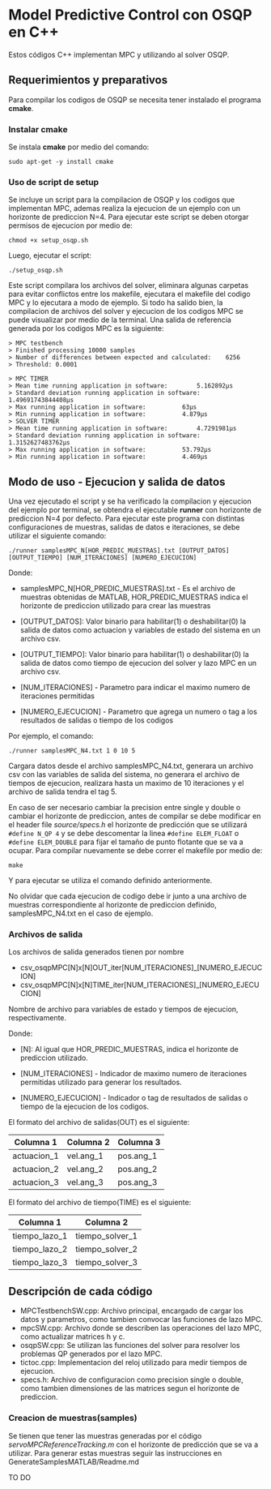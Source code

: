 # Model Predictive Control con OSQP en C++ 

Estos códigos C++ implementan MPC y utilizando al solver OSQP.

## Requerimientos y preparativos

Para compilar los codigos de OSQP se necesita tener instalado el programa **cmake**.

### Instalar cmake

Se instala **cmake** por medio del comando:

  `sudo apt-get -y install cmake`
  
### Uso de script de setup

Se incluye un script para la compilacion de OSQP y los codigos que implementan MPC, ademas realiza la ejecucion de un ejemplo con un horizonte de prediccion N=4. Para ejecutar este script se deben otorgar permisos de ejecucion por medio de:

  `chmod +x setup_osqp.sh`
  
Luego, ejecutar el script:

  `./setup_osqp.sh`

Este script compilara los archivos del solver, eliminara algunas carpetas para evitar conflictos entre los makefile, ejecutara el makefile del codigo MPC y lo ejecutara a modo de ejemplo. Si todo ha salido bien, la compilacion de archivos del solver y ejecucion de los codigos MPC se puede visualizar por medio de la terminal. Una salida de referencia generada por los codigos MPC es la siguiente:

```
> MPC testbench
> Finished processing 10000 samples
> Number of differences between expected and calculated:	6256
> Threshold: 0.0001

> MPC TIMER
> Mean time running application in software: 		5.162892µs
> Standard deviation running application in software: 	1.49691743844408µs
> Max running application in software: 			63µs
> Min running application in software: 			4.879µs
> SOLVER TIMER
> Mean time running application in software: 		4.7291981µs
> Standard deviation running application in software: 	1.3152627483762µs
> Max running application in software: 			53.792µs
> Min running application in software: 			4.469µs
```

## Modo de uso - Ejecucion y salida de datos

Una vez ejecutado el script y se ha verificado la compilacion y ejecucion del ejemplo por terminal, se obtendra el ejecutable **runner** con horizonte de prediccion N=4 por defecto. Para ejecutar este programa con distintas configuraciones de muestras, salidas de datos e iteraciones, se debe utilizar el siguiente comando:

  `./runner samplesMPC_N[HOR_PREDIC_MUESTRAS].txt [OUTPUT_DATOS] [OUTPUT_TIEMPO] [NUM_ITERACIONES] [NUMERO_EJECUCION]`

Donde:

- samplesMPC_N[HOR_PREDIC_MUESTRAS].txt - Es el archivo de muestras obtenidas de MATLAB, HOR_PREDIC_MUESTRAS indica el horizonte de prediccion utilizado para crear las muestras

- [OUTPUT_DATOS]: Valor binario para habilitar(1) o deshabilitar(0) la salida de datos como actuacion y variables de estado del sistema en un archivo csv.

- [OUTPUT_TIEMPO]: Valor binario para habilitar(1) o deshabilitar(0) la salida de datos como tiempo de ejecucion del solver y lazo MPC en un archivo csv.

- [NUM_ITERACIONES] - Parametro para indicar el maximo numero de iteraciones permitidas

- [NUMERO_EJECUCION] - Parametro que agrega un numero o tag a los resultados de salidas o tiempo de los codigos

Por ejemplo, el comando:

  `./runner samplesMPC_N4.txt 1 0 10 5`
  
Cargara datos desde el archivo samplesMPC_N4.txt, generara un archivo csv con las variables de salida del sistema, no generara el archivo de tiempos de ejecucion, realizara hasta un maximo de 10 iteraciones y el archivo de salida tendra el tag 5.

En caso de ser necesario cambiar la precision entre single y double o cambiar el horizonte de prediccion, antes de compilar se debe modificar en el header file *source/specs.h* el horizonte de predicción que se utilizará `#define N_QP 4` y se debe descomentar la linea `#define ELEM_FLOAT` o `#define ELEM_DOUBLE` para fijar el tamaño de punto flotante que se va a ocupar. Para compilar nuevamente se debe correr el makefile por medio de:

 `make`
 
Y para ejecutar se utiliza el comando definido anteriormente.
 
No olvidar que cada ejecucion de codigo debe ir junto a una archivo de muestras correspondiente al horizonte de prediccion definido, samplesMPC_N4.txt en el caso de ejemplo.

### Archivos de salida

Los archivos de salida generados tienen por nombre 

- csv_osqpMPC[N]x[N]OUT_iter[NUM_ITERACIONES]_[NUMERO_EJECUCION]
- csv_osqpMPC[N]x[N]TIME_iter[NUM_ITERACIONES]_[NUMERO_EJECUCION]

Nombre de archivo para variables de estado y tiempos de ejecucion, respectivamente.
 
Donde: 

- [N]: Al igual que HOR_PREDIC_MUESTRAS, indica el horizonte de prediccion utilizado.

- [NUM_ITERACIONES] - Indicador de maximo numero de iteraciones permitidas utilizado para generar los resultados.

- [NUMERO_EJECUCION] - Indicador o tag de resultados de salidas o tiempo de la ejecucion de los codigos.

El formato del archivo de salidas(OUT) es el siguiente:

| Columna 1 | Columna 2 | Columna 3 |
| ------------- | ------------- | ------------- |
| actuacion_1  | vel.ang_1  | pos.ang_1 |
| actuacion_2  | vel.ang_2  | pos.ang_2 |
| actuacion_3  | vel.ang_3  | pos.ang_3 |

El formato del archivo de tiempo(TIME) es el siguiente:

| Columna 1 | Columna 2 |
| ------------- | ------------- |
| tiempo_lazo_1  | tiempo_solver_1  |
| tiempo_lazo_2  | tiempo_solver_2  |
| tiempo_lazo_3  | tiempo_solver_3  |

## Descripción de cada código

- MPCTestbenchSW.cpp: Archivo principal, encargado de cargar los datos y parametros, como tambien convocar las funciones de lazo MPC.
- mpcSW.cpp: Archivo donde se describen las operaciones del lazo MPC, como actualizar matrices h y c.
- osqpSW.cpp: Se utilizan las funciones del solver para resolver los problemas QP generados por el lazo MPC.
- tictoc.cpp: Implementacion del reloj utilizado para medir tiempos de ejecucion.
- specs.h: Archivo de configuracion como precision single o double, como tambien dimensiones de las matrices segun el horizonte de prediccion.

### Creacion de muestras(samples)

Se tienen que tener las muestras generadas por el código *servoMPCReferenceTracking.m* con el horizonte de predicción que se va a utilizar. Para generar estas muestras seguir las instrucciones en GenerateSamplesMATLAB/Readme.md

TO DO
<!---
+ *ABcal.m*
  - Calcula las matrices Acal y Bcal.
+ *cgrad.m*
  - Implementación 'Conjugate Gradient' para resolver sistemas de ecuaciones lineales.
+ *controlMPC.m*
  - Implementación de 'Model Predictive Control' para controlar un proceso.
+ *myChol.m*
  - Implementación 'Cholesky Decomposition' para resolver sistemas de ecuaciones lineales.
+ *myMinres.m*
  - Implementación 'Minimal Residual Method' para resolver sistemas de ecuaciones lineales.
+ *pdip.m*
  - Implementación de 'Primal Dual Interior Point' para resolver problemas de programación quadrática (QP).
+ *servoMPCReferenceTracking.m*
  - Código que simula el funcionamiento y control de un servo motor utilizando MPC.
+ *setup_mpc.m* 
  - Configuración inicial de MPC.
+ *stationaryStateValues* 
   - Calcula los valores en estado estacionario para las variables *x* y *u*.
+ *writeLSSamples.m* 
  - Genera un archivo .txt con las entradas y salidas esperadas para linear solvers.
+ *writeMPCSamples.m* 
  - Genera un archivo .txt con las entradas y salidas esperadas para PDIP.
+ *writePDIPSamples.m*
  - Genera un archivo .txt con las entradas y salidas esperadas para MPC.}

-->
